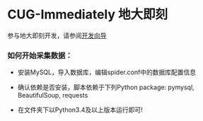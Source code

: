# CUG-Immediately 地大即刻

参与地大即刻开发，请参阅[开发向导](./develop-guide/guide.md)

### 如何开始采集数据：

* 安装MySQL，导入数据库，编辑spider.conf中的数据库配置信息

* 确认依赖是否安装，脚本依赖于下列Python package: pymysql, BeautifulSoup, requests

* 在文件夹下以Python3.4及以上版本运行即可!
